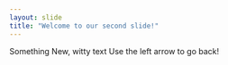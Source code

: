 ```yaml
---
layout: slide
title: "Welcome to our second slide!"
---
```

Something New, witty text
Use the left arrow to go back!
